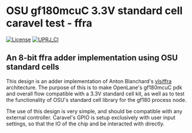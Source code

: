 # OSU gf180mcuC 3.3V standard cell caravel test - ffra

[![License](https://img.shields.io/badge/License-Apache%202.0-blue.svg)](https://opensource.org/licenses/Apache-2.0) [![UPRJ_CI](https://github.com/efabless/caravel_project_example/actions/workflows/user_project_ci.yml/badge.svg)](https://github.com/efabless/caravel_project_example/actions/workflows/user_project_ci.yml)


## An 8-bit ffra adder implementation using OSU standard cells

This design is an adder implementation of Anton Blanchard's [vlsiffra](docs/source/index.rst) architecture. The purpose of this is to make OpenLane's gf180mcuC pdk and overall flow compatible with a 3.3V standard cell kit, as well as to test the functionality of OSU's standard cell library for the gf180 process node.

The use of this design is very simple, and should be compatible with any external controller. Caravel's GPIO is setup exclusively with user input settings, so that the IO of the chip and be interacted with directly.
